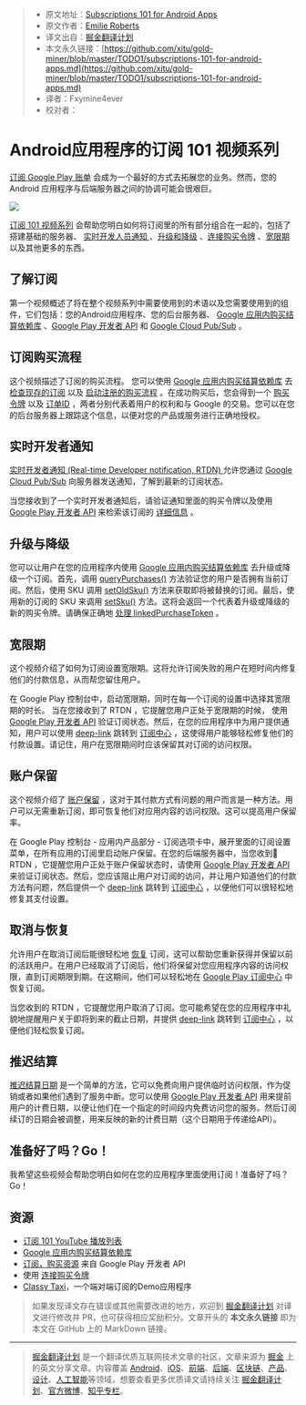 > * 原文地址：[Subscriptions 101 for Android Apps](https://medium.com/androiddevelopers/subscriptions-101-for-android-apps-b7005a7e93a6)
> * 原文作者：[Emilie Roberts](https://medium.com/@emilieroberts)
> * 译文出自：[掘金翻译计划](https://github.com/xitu/gold-miner)
> * 本文永久链接：[https://github.com/xitu/gold-miner/blob/master/TODO1/subscriptions-101-for-android-apps.md](https://github.com/xitu/gold-miner/blob/master/TODO1/subscriptions-101-for-android-apps.md)
> * 译者：Fxymine4ever
> * 校对者：

# Android应用程序的订阅 101 视频系列

[订阅 Google Play 账单](https://developer.android.com/google/play/billing/billing_subscriptions) 会成为一个最好的方式去拓展您的业务。然而，您的 Android 应用程序与后端服务器之间的协调可能会很艰巨。

![](https://cdn-images-1.medium.com/max/7448/1*UvuzX1CDUzXPCOc60H9AVA.png)

[订阅 101 视频系列](https://www.youtube.com/playlist?list=PLWz5rJ2EKKc9J8ylTbNo1mnwciEyMbxZG) 会帮助您明白如何将订阅里的所有部分组合在一起的，包括了搭建基础的服务器、 [实时开发人员通知 ](https://developer.android.com/google/play/billing/realtime_developer_notifications)、[升级和降级](https://developer.android.com/google/play/billing/billing_subscriptions#Allow-upgrade) 、[连接购买令牌](https://medium.com/androiddevelopers/implementing-linkedpurchasetoken-correctly-to-prevent-duplicate-subscriptions-82dfbf7167da) 、[宽限期](https://developer.android.com/google/play/billing/billing_subscriptions#account-hold---subscription_on_hold) 以及其他更多的东西。

## 了解订阅

第一个视频概述了将在整个视频系列中需要使用到的术语以及您需要使用到的组件，它们包括：您的Android应用程序、您的后台服务器、 [Google 应用内购买结算依赖库](https://developer.android.com/google/play/billing/billing_library_overview) 、[Google Play 开发者 API](https://developers.google.com/android-publisher/) 和 [Google Cloud Pub/Sub](https://developer.android.com/google/play/billing/realtime_developer_notifications) 。

## 订阅购买流程

这个视频描述了订阅的购买流程。 您可以使用 [Google 应用内购买结算依赖库](https://developer.android.com/google/play/billing/billing_library_overview) 去 [检查现存的订阅](https://developer.android.com/reference/com/android/billingclient/api/BillingClient#queryPurchases(java.lang.String)) 以及 [启动注册的购买流程](https://developer.android.com/reference/com/android/billingclient/api/BillingClient#launchBillingFlow(android.app.Activity,%20com.android.billingclient.api.BillingFlowParams)) 。在成功购买后，您会得到一个 [购买令牌](https://developer.android.com/google/play/billing/billing_overview#purchase-tokens-and-order-ids) 以及 [订单ID](https://developer.android.com/google/play/billing/billing_overview#purchase-tokens-and-order-ids) ，两者分别代表着用户的权利和与 Google 的交易。您可以在您的后台服务器上跟踪这个信息，以便对您的产品或服务进行正确地授权。

## 实时开发者通知

[实时开发者通知 (Real-time Developer notification, RTDN) ](https://developer.android.com/google/play/billing/realtime_developer_notifications)允许您通过 [Google Cloud Pub/Sub](https://cloud.google.com/pubsub/docs/) 向服务器发送通知，了解到最新的订阅状态。

当您接收到了一个实时开发者通知后，请验证通知里面的购买令牌以及使用 [Google Play 开发者 API](https://developers.google.com/android-publisher/) 来检索该订阅的 [详细信息](https://developers.google.com/android-publisher/api-ref/purchases/subscriptions) 。

## 升级与降级

您可以让用户在您的应用程序内使用 [Google 应用内购买结算依赖库](https://developer.android.com/google/play/billing/billing_library_overview) 去升级或降级一个订阅。首先，调用 [queryPurchases()](https://developer.android.com/reference/com/android/billingclient/api/BillingClient#queryPurchases(java.lang.String)) 方法验证您的用户是否拥有当前订阅。然后，使用 SKU 调用 [setOldSku()](https://developer.android.com/reference/com/android/billingclient/api/BillingFlowParams.Builder.html#setOldSku(java.lang.String)) 方法来获取即将被替换的订阅。最后，使用新的订阅的 SKU 来调用 [setSku()](https://developer.android.com/reference/com/android/billingclient/api/BillingFlowParams.Builder.html#setOldSku(java.lang.String)) 方法。这将会返回一个代表着升级或降级的新的购买令牌。请确保正确地 [处理 linkedPurchaseToken](https://medium.com/androiddevelopers/implementing-linkedpurchasetoken-correctly-to-prevent-duplicate-subscriptions-82dfbf7167da) 。

## 宽限期

这个视频介绍了如何为订阅设置宽限期。这将允许订阅失败的用户在短时间内修复他们的付款信息，从而帮您留住用户。

在 Google Play 控制台中，启动宽限期，同时在每一个订阅的设置中选择其宽限期的时长。 当在您接收到了 RTDN ，它提醒您用户正处于宽限期的时候， 使用 [Google Play 开发者 API](https://developers.google.com/android-publisher/) 验证订阅状态。然后，在您的应用程序中为用户提供通知，用户可以使用 [deep-link](https://developer.android.com/google/play/billing/billing_subscriptions#deep-links-manage-subs) 跳转到 [订阅中心](https://play.google.com/store/account/subscriptions) ，这使得用户能够轻松修复他们的付款设置。请记住，用户在宽限期间时应该保留其对订阅的访问权限。

## 账户保留

这个视频介绍了 [账户保留](https://developer.android.com/google/play/billing/billing_subscriptions#account-hold---subscription_on_hold) ，这对于其付款方式有问题的用户而言是一种方法。用户可以无需重新订阅，即可恢复他们对应用内容的访问权限。这可以提高用户保留率。

在 Google Play 控制台 - 应用内产品部分 - 订阅选项卡中，展开里面的订阅设置菜单，在所有应用的订阅里启动账户保留。在您的后端服务器中，当您收到 RTDN ，它提醒您用户正处于账户保留状态时，请使用 [Google Play 开发者 API](https://developers.google.com/android-publisher/) 来验证订阅状态。然后，您应该阻止用户对订阅的访问，并让用户知道他们的付款方法有问题，然后提供一个 [deep-link](https://developer.android.com/google/play/billing/billing_subscriptions#deep-links-manage-subs) 跳转到 [订阅中心](https://play.google.com/store/account/subscriptions) ，以便他们可以很轻松地修复其支付设置。

## 取消与恢复

允许用户在取消订阅后能很轻松地 [恢复](https://developer.android.com/google/play/billing/billing_subscriptions#restore) 订阅，这可以帮助您重新获得并保留以前的活跃用户。在用户已经取消了订阅后，他们将保留对您应用程序内容的访问权限，直到订阅期限到期。在这期间，他们可以轻松地在 [Google Play 订阅中心](https://play.google.com/store/account/subscriptions) 中恢复订阅。

当您收到的 RTDN ，它提醒您用户取消了订阅。您可能希望在您的应用程序中礼貌地提醒用户关于即将到来的截止日期，并提供 [deep-link](https://developer.android.com/google/play/billing/billing_subscriptions#deep-links-manage-subs) 跳转到 [订阅中心](https://play.google.com/store/account/subscriptions) ，以便他们轻松恢复订阅。

## 推迟结算

[推迟结算日期](https://developer.android.com/google/play/billing/billing_subscriptions#Defer) 是一个简单的方法，它可以免费向用户提供临时访问权限，作为促销或者如果他们遇到了服务中断。您可以使用 [Google Play 开发者 API](https://developers.google.com/android-publisher/api-ref/purchases/subscriptions/defer) 用来提前用户的计费日期，以便让他们在一个指定的时间段内免费访问您的服务。然后订阅续订的日期会被调整，用来反映的新的计费日期（这个日期用于传递给API）。

## 准备好了吗？Go！

我希望这些视频会帮助您明白如何在您的应用程序里面使用订阅！准备好了吗？Go！

## 资源

* [订阅 101 YouTube 播放列表](https://www.youtube.com/playlist?list=PLWz5rJ2EKKc9J8ylTbNo1mnwciEyMbxZG)
* [Google 应用内购买结算依赖库](https://developer.android.com/google/play/billing/billing_library_overview)
* [订阅，购买资源](https://developers.google.com/android-publisher/api-ref/purchases/subscriptions#resource) 来自 Google Play 开发者 API
* 使用 [连接购买令牌](https://medium.com/androiddevelopers/implementing-linkedpurchasetoken-correctly-to-prevent-duplicate-subscriptions-82dfbf7167da)
* [Classy Taxi](https://github.com/googlesamples/android-play-billing/tree/master/ClassyTaxi)，一个端对端订阅的Demo应用程序

> 如果发现译文存在错误或其他需要改进的地方，欢迎到 [掘金翻译计划](https://github.com/xitu/gold-miner) 对译文进行修改并 PR，也可获得相应奖励积分。文章开头的 **本文永久链接** 即为本文在 GitHub 上的 MarkDown 链接。

---

> [掘金翻译计划](https://github.com/xitu/gold-miner) 是一个翻译优质互联网技术文章的社区，文章来源为 [掘金](https://juejin.im) 上的英文分享文章。内容覆盖 [Android](https://github.com/xitu/gold-miner#android)、[iOS](https://github.com/xitu/gold-miner#ios)、[前端](https://github.com/xitu/gold-miner#前端)、[后端](https://github.com/xitu/gold-miner#后端)、[区块链](https://github.com/xitu/gold-miner#区块链)、[产品](https://github.com/xitu/gold-miner#产品)、[设计](https://github.com/xitu/gold-miner#设计)、[人工智能](https://github.com/xitu/gold-miner#人工智能)等领域，想要查看更多优质译文请持续关注 [掘金翻译计划](https://github.com/xitu/gold-miner)、[官方微博](http://weibo.com/juejinfanyi)、[知乎专栏](https://zhuanlan.zhihu.com/juejinfanyi)。
